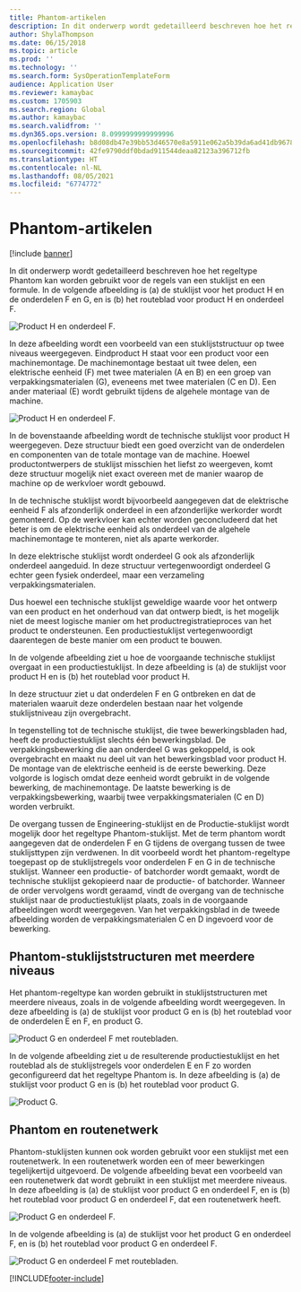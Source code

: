 ```yaml
---
title: Phantom-artikelen
description: In dit onderwerp wordt gedetailleerd beschreven hoe het regeltype Phantom kan worden gebruikt voor de regels van een stuklijst en een formule in Dynamics 365 Supply Chain Management.
author: ShylaThompson
ms.date: 06/15/2018
ms.topic: article
ms.prod: ''
ms.technology: ''
ms.search.form: SysOperationTemplateForm
audience: Application User
ms.reviewer: kamaybac
ms.custom: 1705903
ms.search.region: Global
ms.author: kamaybac
ms.search.validfrom: ''
ms.dyn365.ops.version: 8.0999999999999996
ms.openlocfilehash: b8d08db47e39bb53d46570e8a5911e062a5b39da6ad41db967856f30034c0af8
ms.sourcegitcommit: 42fe9790ddf0bdad911544deaa82123a396712fb
ms.translationtype: HT
ms.contentlocale: nl-NL
ms.lasthandoff: 08/05/2021
ms.locfileid: "6774772"
---
```

# <a name="phantom-items"></a>Phantom-artikelen

[!include [banner](../includes/banner.md)]

In dit onderwerp wordt gedetailleerd beschreven hoe het regeltype Phantom kan worden gebruikt voor de regels van een stuklijst en een formule. In de volgende afbeelding is (a) de stuklijst voor het product H en de onderdelen F en G, en is (b) het routeblad voor product H en onderdeel F.

![Product H en onderdeel F.](media/product-H-part-F.png)


In deze afbeelding wordt een voorbeeld van een stuklijststructuur op twee niveaus weergegeven. Eindproduct H staat voor een product voor een machinemontage. De machinemontage bestaat uit twee delen, een elektrische eenheid (F) met twee materialen (A en B) en een groep van verpakkingsmaterialen (G), eveneens met twee materialen (C en D). Een ander materiaal (E) wordt gebruikt tijdens de algehele montage van de machine.

![Product H en onderdeel F.](media/product-H-part-B.png)

In de bovenstaande afbeelding wordt de technische stuklijst voor product H weergegeven. Deze structuur biedt een goed overzicht van de onderdelen en componenten van de totale montage van de machine. Hoewel productontwerpers de stuklijst misschien het liefst zo weergeven, komt deze structuur mogelijk niet exact overeen met de manier waarop de machine op de werkvloer wordt gebouwd. 

In de technische stuklijst wordt bijvoorbeeld aangegeven dat de elektrische eenheid F als afzonderlijk onderdeel in een afzonderlijke werkorder wordt gemonteerd. Op de werkvloer kan echter worden geconcludeerd dat het beter is om de elektrische eenheid als onderdeel van de algehele machinemontage te monteren, niet als aparte werkorder.

In deze elektrische stuklijst wordt onderdeel G ook als afzonderlijk onderdeel aangeduid. In deze structuur vertegenwoordigt onderdeel G echter geen fysiek onderdeel, maar een verzameling verpakkingsmaterialen. 

Dus hoewel een technische stuklijst geweldige waarde voor het ontwerp van een product en het onderhoud van dat ontwerp biedt, is het mogelijk niet de meest logische manier om het productregistratieproces van het product te ondersteunen. Een productiestuklijst vertegenwoordigt daarentegen de beste manier om een product te bouwen.

In de volgende afbeelding ziet u hoe de voorgaande technische stuklijst overgaat in een productiestuklijst. In deze afbeelding is (a) de stuklijst voor product H en is (b) het routeblad voor product H.

In deze structuur ziet u dat onderdelen F en G ontbreken en dat de materialen waaruit deze onderdelen bestaan naar het volgende stuklijstniveau zijn overgebracht. 

In tegenstelling tot de technische stuklijst, die twee bewerkingsbladen had, heeft de productiestuklijst slechts één bewerkingsblad. De verpakkingsbewerking die aan onderdeel G was gekoppeld, is ook overgebracht en maakt nu deel uit van het bewerkingsblad voor product H. De montage van de elektrische eenheid is de eerste bewerking. Deze volgorde is logisch omdat deze eenheid wordt gebruikt in de volgende bewerking, de machinemontage. De laatste bewerking is de verpakkingsbewerking, waarbij twee verpakkingsmaterialen (C en D) worden verbruikt.

De overgang tussen de Engineering-stuklijst en de Productie-stuklijst wordt mogelijk door het regeltype Phantom-stuklijst. Met de term phantom wordt aangegeven dat de onderdelen F en G tijdens de overgang tussen de twee stuklijsttypen zijn verdwenen. In dit voorbeeld wordt het phantom-regeltype toegepast op de stuklijstregels voor onderdelen F en G in de technische stuklijst. Wanneer een productie- of batchorder wordt gemaakt, wordt de technische stuklijst gekopieerd naar de productie- of batchorder. Wanneer de order vervolgens wordt geraamd, vindt de overgang van de technische stuklijst naar de productiestuklijst plaats, zoals in de voorgaande afbeeldingen wordt weergegeven. Van het verpakkingsblad in de tweede afbeelding worden de verpakkingsmaterialen C en D ingevoerd voor de bewerking. 

## <a name="multilevel-phantom-bom-structures"></a>Phantom-stuklijststructuren met meerdere niveaus
Het phantom-regeltype kan worden gebruikt in stuklijststructuren met meerdere niveaus, zoals in de volgende afbeelding wordt weergegeven. In deze afbeelding is (a) de stuklijst voor product G en is (b) het routeblad voor de onderdelen E en F, en product G. 

![Product G en onderdeel F met routebladen.](media/product-G-route-sheet-G.png)


In de volgende afbeelding ziet u de resulterende productiestuklijst en het routeblad als de stuklijstregels voor onderdelen E en F zo worden geconfigureerd dat het regeltype Phantom is. In deze afbeelding is (a) de stuklijst voor product G en is (b) het routeblad voor product G.

![Product G.](media/product-G.png)


## <a name="phantom-and-route-network"></a>Phantom en routenetwerk
Phantom-stuklijsten kunnen ook worden gebruikt voor een stuklijst met een routenetwerk. In een routenetwerk worden een of meer bewerkingen tegelijkertijd uitgevoerd. De volgende afbeelding bevat een voorbeeld van een routenetwerk dat wordt gebruikt in een stuklijst met meerdere niveaus. In deze afbeelding is (a) de stuklijst voor product G en onderdeel F, en is (b) het routeblad voor product G en onderdeel F, dat een routenetwerk heeft.

![Product G en onderdeel F.](media/product-G-part-F.png)


In de volgende afbeelding is (a) de stuklijst voor het product G en onderdeel F, en is (b) het routeblad voor product G en onderdeel F.

![Product G en onderdeel F met routebladen.](media/product-G-part-F-with-route-sheet.png)


[!INCLUDE[footer-include](../../includes/footer-banner.md)]